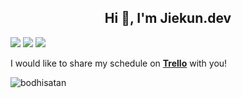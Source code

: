 <h2 align="center">Hi 👋, I'm Jiekun.dev</h1>

![](https://img.shields.io/badge/wechat-EntryTask-brightgreen) [![](https://img.shields.io/badge/scheduler-trello-blueviolet)](https://trello.com/b/7Yru9uvH) ![](https://img.shields.io/badge/language-Go-informational)

I would like to share my schedule on [**Trello**](https://trello.com/b/7Yru9uvH) with you!

<div>
<img  src="https://github-readme-stats.vercel.app/api?username=2014BDuck&show_icons=true&locale=en" alt="bodhisatan"/>
</div>

